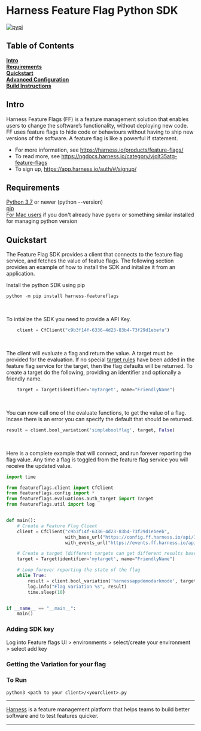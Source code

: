 Harness Feature Flag Python SDK
========================

[![pypi](https://img.shields.io/pypi/v/harness-featureflags.svg)](https://pypi.python.org/pypi/harness-featureflags)

## Table of Contents
**[Intro](#Intro)**<br>
**[Requirements](#Requirements)**<br>
**[Quickstart](#Quickstart)**<br>
**[Advanced Configuration](docs/advanced.md)**<br>
**[Build Instructions](docs/build.md)**<br>


## Intro

Harness Feature Flags (FF) is a feature management solution that enables users to change the software’s functionality, without deploying new code. FF uses feature flags to hide code or behaviours without having to ship new versions of the software. A feature flag is like a powerful if statement.
* For more information, see https://harness.io/products/feature-flags/
* To read more, see https://ngdocs.harness.io/category/vjolt35atg-feature-flags
* To sign up, https://app.harness.io/auth/#/signup/

## Requirements

[Python 3.7](https://www.python.org/downloads/) or newer (python --version)<br>
[pip](https://packaging.python.org/en/latest/tutorials/installing-packages/#id12)<br>
[For Mac users](https://opensource.com/article/19/5/python-3-default-mac) if you don't already have pyenv or something similar installed for managing python version<br>

## Quickstart
The Feature Flag SDK provides a client that connects to the feature flag service, and fetches the value
of featue flags.   The following section provides an example of how to install the SDK and initalize it from
an application.


Install the python SDK using pip
```python
python -m pip install harness-featureflags
```
<br>

To intialize the SDK you need to provide a API Key.
```python
    client = CfClient("c9b3f14f-6336-4d23-83b4-73f29d1ebefa")
```
<br>


The client will evaluate a flag and return the value.  A target must be provided for the evaluation.
If no special [target rules](https://ngdocs.harness.io/article/xf3hmxbaji-targeting-users-with-flags) have been added in the feature flag service for the target, then the flag defaults will be returned. 
To create a target do the following, providing an identifier and optionally a friendly name.
```python
    target = Target(identifier='mytarget', name="FriendlyName")
```
<br>


You can now call one of the evaluate functions, to get the value of a flag.   Incase there is an error you
can specify the default that should be returned.
```python
result = client.bool_variation('simpleboolflag', target, False)
```
<br>


Here is a complete example that will connect, and run forever reporting the flag value.  Any time a flag is 
toggled from the feature flag service you will receive the updated value.

```python
import time

from featureflags.client import CfClient
from featureflags.config import *
from featureflags.evaluations.auth_target import Target
from featureflags.util import log


def main():
    # Create a Feature Flag Client
    client = CfClient("c9b3f14f-6336-4d23-83b4-73f29d1ebeeb",
                      with_base_url("https://config.ff.harness.io/api/1.0"),
                      with_events_url("https://events.ff.harness.io/api/1.0"))

    # Create a target (different targets can get different results based on rules)
    target = Target(identifier='mytarget', name="FriendlyName")

    # Loop forever reporting the state of the flag
    while True:
        result = client.bool_variation('harnessappdemodarkmode', target, False)
        log.info("Flag variation %s", result)
        time.sleep(10)


if __name__ == "__main__":
    main()
```
### Adding SDK key
Log into Feature flags UI > environments > select/create your environment > select add key

### Getting the Variation for your flag 

### To Run
`python3 <path to your client>/<yourclient>.py`


-------------------------
[Harness](https://www.harness.io/) is a feature management platform that helps teams to build better software and to
test features quicker.

-------------------------

